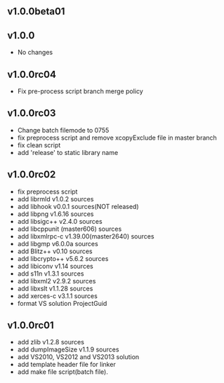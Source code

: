 ## v1.0.0beta01

## v1.0.0
  - No changes

## v1.0.0rc04
  - Fix pre-process script branch merge policy

## v1.0.0rc03
  - Change batch filemode to 0755
  - fix preprocess script and remove xcopyExclude file in master branch
  - fix clean script
  - add 'release' to static library name

## v1.0.0rc02
  - fix preprocess script
  - add librmld v1.0.2 sources
  - add libhook v0.0.1 sources(NOT released)
  - add libpng v1.6.16 sources
  - add libsigc++ v2.4.0 sources
  - add libcppunit (master606) sources
  - add libxmlrpc-c v1.39.00(master2640) sources
  - add libgmp v6.0.0a sources
  - add Blitz++ v0.10 sources
  - add libcrypto++ v5.6.2 sources
  - add libiconv v1.14 sources
  - add s11n v1.3.1 sources
  - add libxml2 v2.9.2 sources
  - add libxslt v1.1.28 sources
  - add xerces-c v3.1.1 sources
  - format VS solution ProjectGuid

## v1.0.0rc01
  - add zlib v1.2.8 sources
  - add dumpImageSize v1.1.9 sources
  - add VS2010, VS2012 and VS2013 solution
  - add template header file for linker
  - add make file script(batch file).
